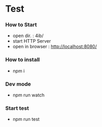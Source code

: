 # Test

### How to Start

- open dir. : 4ib/
- start HTTP Server
- open in browser :  [http://localhost:8080/](http://localhost:8080/)

### How to install

- npm i

### Dev mode

- npm run watch

### Start test

- npm run test